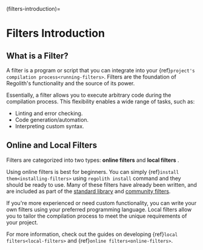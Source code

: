 (filters-introduction)=
# Filters Introduction

## What is a Filter?
A filter is a program or script that you can integrate into your {ref}`project's compilation process<running-filters>`. Filters are the foundation of Regolith's functionality and the source of its power.

Essentially, a filter allows you to execute arbitrary code during the compilation process. This flexibility enables a wide range of tasks, such as:

- Linting and error checking.
- Code generation/automation.
- Interpreting custom syntax.

## Online and Local Filters
Filters are categorized into two types: **online filters**  and **local filters** .

Using online filters is best for beginners. You can simply {ref}`install them<installing-filters>` using `regolith install` command and they should be ready to use. Many of these filters have already been written, and are included as part of the [standard library](https://github.com/Bedrock-OSS/regolith-filter-resolver?tab=readme-ov-file#standard-filters) and [community filters](https://github.com/Bedrock-OSS/regolith-filter-resolver?tab=readme-ov-file#community-filters).

If you're more experienced or need custom functionality, you can write your own filters using your preferred programming language. Local filters allow you to tailor the compilation process to meet the unique requirements of your project.

For more information, check out the guides on developing {ref}`local filters<local-filters>` and {ref}`online filters<online-filters>`.
